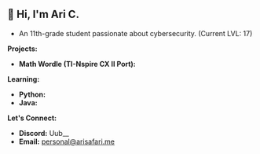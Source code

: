 ## 👋  Hi, I'm Ari C. 
* An 11th-grade student passionate about cybersecurity.
(Current LVL: 17)

**Projects:**

* **Math Wordle (TI-Nspire CX II Port):**

**Learning:**

* **Python:**
* **Java:**

**Let's Connect:**

* **Discord:** Uub__
* **Email:** personal@arisafari.me
